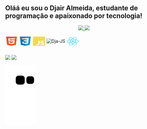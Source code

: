 ## Oláá eu sou o Djair Almeida, estudante de programação e apaixonado por tecnologia!
  <div align="center">
  <a href="https://github.com/DjairAlmeida92">
  <img height="130em" src="https://github-readme-stats.vercel.app/api?username=DjairAlmeida92&show_icons=true&theme=dracula&include_all_commits=true&count_private=true"/>
  <img height="130em" src="https://github-readme-stats.vercel.app/api/top-langs/?username=DjairAlmeida92&layout=compact&langs_count=7&theme=dracula"/>
  </div>
  
  <div style="display: inline-block"><br>
  
  <img align="center" alt="Dja-HTML" height="30" width="40" src="https://raw.githubusercontent.com/devicons/devicon/master/icons/html5/html5-original.svg">
  <img align="center" alt="Dja-CSS" height="30" width="40" src="https://raw.githubusercontent.com/devicons/devicon/master/icons/css3/css3-original.svg">
  <img align="center" alt="Dja-JS" height="30" width="40" src="https://raw.githubusercontent.com/devicons/devicon/master/icons/javascript/javascript-plain.svg">
  <img align="center" alt="Dja-JS" height="30" width="40" src="https://www.vectorlogo.zone/logos/git-scm/git-scm-icon.svg">
  <img align="center" alt="Dja-REACT" height="30" width="40" src="https://raw.githubusercontent.com/devicons/devicon/master/icons/react/react-original.svg">
  
</div>
    
##
 
<div> 
  
  <a href="https://instagram.com/djair_almeida10" target="_blank"><img src="https://img.shields.io/badge/-Instagram-%23E4405F?style=for-the-badge&logo=instagram&logoColor=white" target="_blank"></a>
 	 <a href = "mailto:djaptbr10@gmail.com"><img src="https://img.shields.io/badge/-Gmail-%23333?style=for-the-badge&logo=gmail&logoColor=white" target="_blank"></a>
   
 
  ![Snake animation](https://github.com/rafaballerini/rafaballerini/blob/output/github-contribution-grid-snake.svg)
 
</div>
